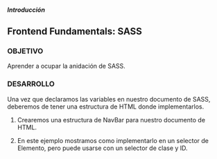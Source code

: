 ##### Introducción
## Frontend Fundamentals: SASS

### OBJETIVO

Aprender a ocupar la anidación de SASS.

### DESARROLLO

Una vez que declaramos las variables en nuestro documento de SASS, deberemos de tener una estructura de HTML donde implementarlos.

1. Crearemos una estructura de NavBar para nuestro documento de HTML.

2. En este ejemplo mostramos como implementarlo en un selector de Elemento, pero puede usarse con un selector de clase y ID.
